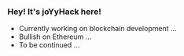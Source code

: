 ### Hey! It's joYyHack here!

- Currently working on blockchain development ...
- Bullish on Ethereum ...
- To be continued ...
